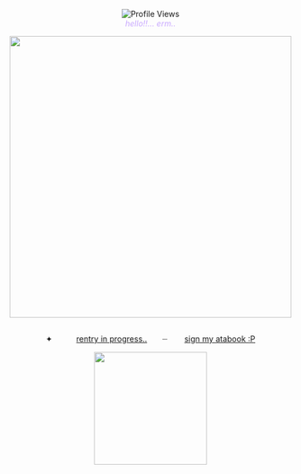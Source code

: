 
<p align="center">
  <img src="https://komarev.com/ghpvc/?username=whspurr&color=7c9b9c&label=stalkers" alt="Profile Views"/>
  <br>
  <span style="color:#C9A9FF"><em>hello!!... erm..</em></span>
</p>



<p align="center">
 <img height="500" src="https://64.media.tumblr.com/5b12e251a19ed4adbf3d927688cceded/f49a59a4ea26fb91-25/s400x600/691c64cc650b860dabeb84e0aa3cc0106d0d3ca5.gifv"/>
</a>
<img height="13" src="https://64.media.tumblr.com/65955db9484d41aa62e3b3a7f90fcaef/840c7653357b2e42-4c/s640x960/5bce111a02d0db246e0080c5655bdf7de782dc28.pnj"/>
<p align="center">
  <p align="center">
    ✦ ㅤㅤㅤ<a href="https://github.com/whspurr">rentry in progress..</a> ㅤ⠀┈　ㅤ <a href="https://hezn1.atabook.org/">sign my atabook :P  </a> 

</p>
<p align="center">
  <img src="https://64.media.tumblr.com/836cfcadf0d51eade5dfafbd2f3f7ffc/765481d86c82a26b-7a/s250x400/41f5f28b5722395f15dac827c625801471e8ccfa.gifv" width="200" />

</p>
